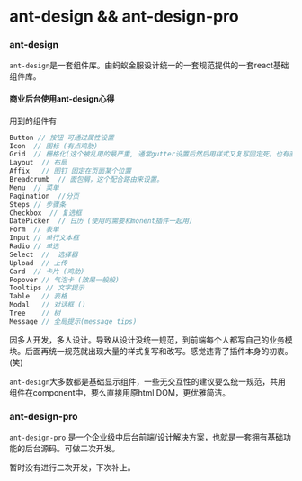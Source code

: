 
# ant-design && ant-design-pro

### ant-design
`ant-design`是一套组件库。由蚂蚁金服设计统一的一套规范提供的一套react基础组件库。


#### 商业后台使用ant-design心得

用到的组件有

``` js
Button // 按钮 可通过属性设置
Icon  // 图标 (有点鸡肋)
Grid  // 栅格化(这个被乱用的最严重, 通常gutter设置后然后用样式又复写固定死。也有直接用flex，然后混写。)
Layout  // 布局
Affix   // 图钉 固定在页面某个位置 
Breadcrumb  // 面包屑，这个配合路由来设置。
Menu  // 菜单
Pagination  //分页
Steps // 步骤条
Checkbox  // 复选框
DatePicker  // 日历 (使用时需要和monent插件一起用)
Form  // 表单
Input // 单行文本框
Radio // 单选
Select  //  选择器
Upload  // 上传
Card  // 卡片 (鸡肋)
Popover // 气泡卡 (效果一般般)
Tooltips // 文字提示
Table   // 表格
Modal   // 对话框 ()
Tree    // 树
Message // 全局提示(message tips)
```


因多人开发，多人设计。导致从设计没统一规范，到前端每个人都写自己的业务模块。后面再统一规范就出现大量的样式复写和改写。感觉违背了插件本身的初衷。(笑)

`ant-design`大多数都是基础显示组件，一些无交互性的建议要么统一规范，共用组件在component中，要么直接用原html DOM，更优雅简洁。


### ant-design-pro

`ant-design-pro` 是一个企业级中后台前端/设计解决方案，也就是一套拥有基础功能的后台源码。可做二次开发。


暂时没有进行二次开发，下次补上。





































